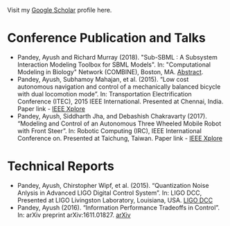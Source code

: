 Visit my [Google Scholar](https://scholar.google.com/citations?user=dl98f5UAAAAJ&hl=en) profile here.

# Conference Publication and Talks
* Pandey, Ayush and Richard Murray (2018). "Sub-SBML : A Subsystem Interaction Modeling Toolbox for SBML Models". In: "Computational Modeling in Biology" Network (COMBINE), Boston, MA. [Abstract](https://ayush-pandey.github.io/projects#subsbml).
* Pandey, Ayush, Subhamoy Mahajan, et al. (2015). “Low cost autonomous navigation and control of a mechanically balanced bicycle with dual locomotion mode”. In: Transportation Electrification Conference (ITEC), 2015 IEEE International. Presented at Chennai, India. Paper link - [IEEE Xplore](http://ieeexplore.ieee.org/document/7386938/)
* Pandey, Ayush, Siddharth Jha, and Debashish Chakravarty (2017). “Modeling and Control of an Autonomous Three Wheeled Mobile Robot with Front Steer”. In: Robotic Computing (IRC), IEEE International Conference on. Presented at Taichung, Taiwan. Paper link - [IEEE Xplore](http://ieeexplore.ieee.org/document/7926529/)   

# Technical Reports
* Pandey, Ayush, Chirstopher Wipf, et al. (2015). “Quantization Noise Anlysis in Advanced LIGO Digital Control System”. In: LIGO DCC, Presented at LIGO Livingston Laboratory, Louisiana, USA. [LIGO DCC](https://dcc.ligo.org/LIGO-T1500351/public)
* Pandey, Ayush (2016). “Information Performance Tradeoffs in Control”. In: arXiv preprint arXiv:1611.01827. [arXiv](https://arxiv.org/abs/1611.01827)

